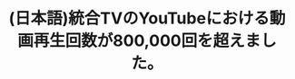 ---
layout: post-en-none
published: true
title: '(日本語)統合TVのYouTubeにおける動画再生回数が800,000回を超えました。'
tags:
- 広報
category: en
---
